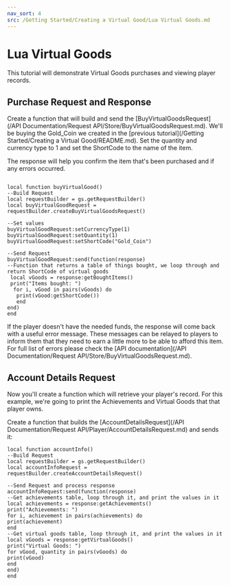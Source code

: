 ```yaml
---
nav_sort: 4
src: /Getting Started/Creating a Virtual Good/Lua Virtual Goods.md
---
```


# Lua Virtual Goods

This tutorial will demonstrate Virtual Goods purchases and viewing player records.

## Purchase Request and Response

Create a function that will build and send the [BuyVirtualGoodsRequest](/API Documentation/Request API/Store/BuyVirtualGoodsRequest.md). We'll be buying the Gold_Coin we created in the [previous tutorial](/Getting Started/Creating a Virtual Good/README.md). Set the quantity and currency type to 1 and set the ShortCode to the name of the item.

The response will help you confirm the item that's been purchased and if any errors occurred.

```

local function buyVirtualGood()
--Build Request
local requestBuilder = gs.getRequestBuilder()
local buyVirtualGoodRequest = requestBuilder.createBuyVirtualGoodsRequest()

--Set values
buyVirtualGoodRequest:setCurrencyType(1)
buyVirtualGoodRequest:setQuantity(1)
buyVirtualGoodRequest:setShortCode("Gold_Coin")

--Send Request
buyVirtualGoodRequest:send(function(response)
--Function that returns a table of things bought, we loop through and return ShortCode of virtual goods
 local vGoods = response:getBoughtItems()
 print("Items bought: ")
  for i, vGood in pairs(vGoods) do
   print(vGood:getShortCode())
   end
end)
end

```

If the player doesn't have the needed funds, the response will come back with a useful error message. These messages can be relayed to players to inform them that they need to earn a little more to be able to afford this item. For full list of errors please check the [API documentation](/API Documentation/Request API/Store/BuyVirtualGoodsRequest.md).

## Account Details Request

Now you'll create a function which will retrieve your player's record. For this example, we're going to print the Achievements and Virtual Goods that that player owns.

Create a function that builds the [AccountDetailsRequest](/API Documentation/Request API/Player/AccountDetailsRequest.md) and sends it:

```
local function accountInfo()
--Build Request
local requestBuilder = gs.getRequestBuilder()
local accountInfoRequest = requestBuilder.createAccountDetailsRequest()

--Send Request and process response
accountInfoRequest:send(function(response)
--Get achievements table, loop through it, and print the values in it
local achievements = response:getAchievements()
print("Achievements: ")
for i, achievement in pairs(achievements) do
print(achievement)
end
--Get virtual goods table, loop through it, and print the values in it
local vGoods = response:getVirtualGoods()
print("Virtual Goods: ")
for vGood, quantity in pairs(vGoods) do
print(vGood)
end
end)
end

```
